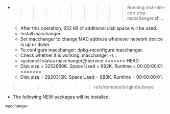 * >>>>>>>>> Running inst-min-con-xtra-macchanger.sh ...
  * After this operation, 652 kB of additional disk space will be used.
  * Install macchanger.
  * Set macchanger to change MAC address whenever network device is up or down.
  * To configure macchanger: dpkg-reconfigure macchanger.
  * Check whether it is working: macchanger -s .
  * systemctl status macchanger@.service
<<<<<<< HEAD
  * Disk size = 3252660K. Space Used = 892K. Runtime = 00:00:00:01.
=======
  * Disk size = 2920316K. Space Used = 888K. Runtime = 00:00:00:01.
>>>>>>> refs/remotes/origin/bullseye
  * The following NEW packages will be installed:
  ```bash
macchanger
  ```
